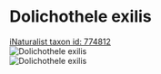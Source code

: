 
Dolichothele exilis
===================
  
[iNaturalist taxon id: 774812](https://www.inaturalist.org/taxa/774812)  
![Dolichothele exilis](https://inaturalist-open-data.s3.amazonaws.com/photos/177332191/medium.jpeg)  
![Dolichothele exilis](https://inaturalist-open-data.s3.amazonaws.com/photos/177332198/medium.jpeg)